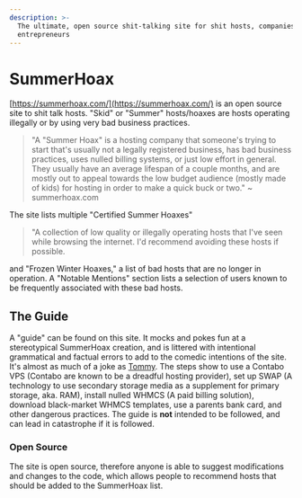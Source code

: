 ```yaml
---
description: >-
  The ultimate, open source shit-talking site for shit hosts, companies, and
  entrepreneurs
---
```


# SummerHoax

[https://summerhoax.com/](https://summerhoax.com/) is an open source site to shit talk hosts. "Skid" or "Summer" hosts/hoaxes are hosts operating illegally or by using very bad business practices. 

> "A "Summer Hoax" is a hosting company that someone's trying to start that's usually not a legally registered business, has bad business practices, uses nulled billing systems, or just low effort in general. They usually have an average lifespan of a couple months, and are mostly out to appeal towards the low budget audience \(mostly made of kids\) for hosting in order to make a quick buck or two." ~ summerhoax.com

 The site lists multiple "Certified Summer Hoaxes" 

> "A collection of low quality or illegally operating hosts that I've seen while browsing the internet. I'd recommend avoiding these hosts if possible.

and "Frozen Winter Hoaxes," a list of bad hosts that are no longer in operation. A "Notable Mentions" section lists a selection of users known to be frequently associated with these bad hosts. 

## The Guide

A "guide" can be found on this site. It mocks and pokes fun at a stereotypical SummerHoax creation, and is littered with intentional grammatical and factual errors to add to the comedic intentions of the site. It's almost as much of a joke as [Tommy](tommy.md). The steps show to use a Contabo VPS \(Contabo are known to be a dreadful hosting provider\), set up SWAP \(A technology to use secondary storage media as a supplement for primary storage, aka. RAM\), install nulled WHMCS \(A paid billing solution\), download black-market WHMCS templates, use a parents bank card, and other dangerous practices. The guide is **not** intended to be followed, and can lead in catastrophe if it is followed.

### Open Source

The site is open source, therefore anyone is able to suggest modifications and changes to the code, which allows people to recommend hosts that should be added to the SummerHoax list.

